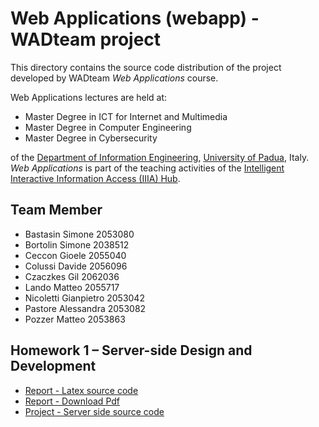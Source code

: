 # Web Applications (webapp) - WADteam project

This directory contains the source code distribution of the project developed by WADteam *Web Applications* course.

Web Applications lectures are held at:

* Master Degree in ICT for Internet and Multimedia
* Master Degree in Computer Engineering
* Master Degree in Cybersecurity

of the  [Department of Information Engineering](https://www.dei.unipd.it/en/), [University of Padua](https://www.unipd.it/en/), Italy. *Web Applications* is part of the teaching activities of the [Intelligent Interactive Information Access (IIIA) Hub](http://iiia.dei.unipd.it/).

## Team Member

* Bastasin Simone 2053080
* Bortolin Simone 2038512
* Ceccon Gioele 2055040
* Colussi Davide 2056096
* Czaczkes Gil 2062036
* Lando Matteo 2055717
* Nicoletti Gianpietro 2053042
* Pastore Alessandra 2053082
* Pozzer Matteo 2053863

## Homework 1 – Server-side Design and Development

* [Report - Latex source code](https://bitbucket.org/upd-dei-stud-prj/wa2122-wadteam/src/master/Homework1/)
* [Report - Download Pdf](https://bitbucket.org/upd-dei-stud-prj/wa2122-wadteam/raw/master/Homework1/main.pdf)
* [Project - Server side source code](https://bitbucket.org/upd-dei-stud-prj/wa2122-wadteam/src/master/Homework1-Project/)

